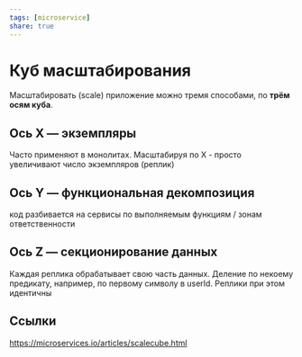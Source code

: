 ```yaml
---
tags: [microservice]
share: true
---
```

# Куб масштабирования
Масштабировать (scale) приложение можно тремя способами, по **трём осям куба**.
## Ось X — экземпляры
Часто применяют в монолитах. Масштабируя по X - просто увеличивают число экземпляров (реплик)
## Ось Y — функциональная декомпозиция
код разбивается на сервисы по выполняемым функциям / зонам ответственности
## Ось Z — секционирование данных
Каждая реплика обрабатывает свою часть данных. Деление по некоему предикату, например, по первому символу в userId. Реплики при этом идентичны
## Ссылки
https://microservices.io/articles/scalecube.html